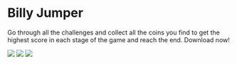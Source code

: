 # Billy Jumper

Go through all the challenges and collect all the coins you find to get the highest score in each stage of the game and reach the end. Download now!

![](https://play-lh.googleusercontent.com/hCyDGenoctxpyQhYR6aDuAZHEkK2H19ob2vZB14U_aNYOXmYUDCv16_e0Zp_FBXPGg=w526-h296-rw)
![](https://play-lh.googleusercontent.com/-6DR18PyaUsp3_xfJ1iy28b90EAbV6KGcmfyM-H0aEzgBN-FwKWF9TO2X_PYiP887BBq=w526-h296-rw)
![](https://play-lh.googleusercontent.com/hXbA5Z68eseuVFeQu5E5DKq3qbecgmOJF7L-gpl969NTECaCg2Wwn39tb55RP8-TJuI=w526-h296-rw)
